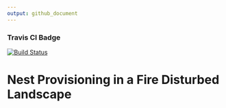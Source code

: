 ```yaml
---
output: github_document
---
```


### Travis CI Badge

[![Build Status](https://travis-ci.com/elizadstein/final-project.svg?branch=master)](https://travis-ci.com/elizadstein/final-project)


# Nest Provisioning in a Fire Disturbed Landscape



